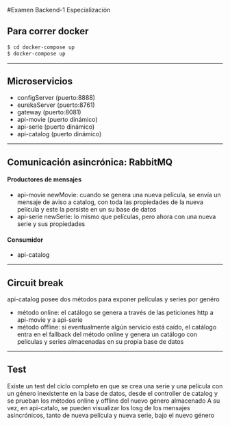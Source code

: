 #Examen Backend-1 Especialización

## Para correr docker
```bash
$ cd docker-compose up
$ docker-compose up
```
---
## Microservicios
- configServer (puerto:8888)
- eurekaServer (puerto:8761)
- gateway (puerto:8081)
- api-movie (puerto dinámico)
- api-serie (puerto dinámico)
- api-catalog (puerto dinámico)

---
## Comunicación asincrónica: RabbitMQ
#### Productores de mensajes
- api-movie newMovie: cuando se genera una nueva película, se envía un mensaje de aviso a catalog, con toda las propiedades de la nueva película y este la persiste en un su base de datos
- api-serie newSerie: lo mismo que películas, pero ahora con una nueva serie y sus propiedades
#### Consumidor
- api-catalog

---
## Circuit break
api-catalog posee dos métodos para exponer películas y series por genéro
- método online: el catálogo se genera a través de las peticiones http a api-movie y a api-serie
- método offline: si eventualmente algún servicio está caído, el catálogo entra en el fallback del método online y genera un catálogo con películas y series almacenadas en su propia base de datos

--- 
## Test
Existe un test del ciclo completo en que se crea una serie y una película con un género inexistente en la base de datos, desde el controller de catalog y se prueban los métodos online y offline del nuevo género almacenado
A su vez, en api-catalo, se pueden visualizar los losg de los mensajes asincrónicos, tanto de nueva película y nueva serie, bajo el nuevo género
